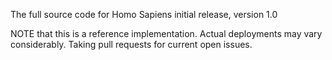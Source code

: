 The full source code for Homo Sapiens initial release, version 1.0

NOTE that this is a reference implementation. Actual deployments may vary considerably.
Taking pull requests for current open issues.
